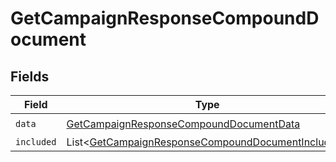 # GetCampaignResponseCompoundDocument


## Fields

| Field                                                                                                                        | Type                                                                                                                         | Required                                                                                                                     | Description                                                                                                                  |
| ---------------------------------------------------------------------------------------------------------------------------- | ---------------------------------------------------------------------------------------------------------------------------- | ---------------------------------------------------------------------------------------------------------------------------- | ---------------------------------------------------------------------------------------------------------------------------- |
| `data`                                                                                                                       | [GetCampaignResponseCompoundDocumentData](../../models/components/GetCampaignResponseCompoundDocumentData.md)                | :heavy_check_mark:                                                                                                           | N/A                                                                                                                          |
| `included`                                                                                                                   | List\<[GetCampaignResponseCompoundDocumentIncluded](../../models/components/GetCampaignResponseCompoundDocumentIncluded.md)> | :heavy_minus_sign:                                                                                                           | N/A                                                                                                                          |